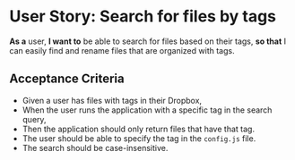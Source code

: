 # User Story: Search for files by tags

**As a** user,
**I want to** be able to search for files based on their tags,
**so that** I can easily find and rename files that are organized with tags.

## Acceptance Criteria

- Given a user has files with tags in their Dropbox,
- When the user runs the application with a specific tag in the search query,
- Then the application should only return files that have that tag.
- The user should be able to specify the tag in the `config.js` file.
- The search should be case-insensitive.
